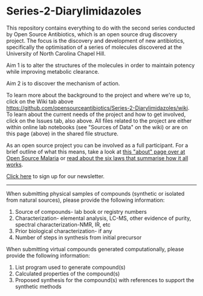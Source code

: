# Series-2-Diarylimidazoles

This repository contains everything to do with the second series conducted by Open Source Antibiotics, which is an open source drug discovery project. The focus is the discovery and development of new antibiotics, specifically the optimisation of a series of molecules discovered at the University of North Carolina Chapel Hill. 

Aim 1 is to alter the structures of the molecules in order to maintain potency while improving metabolic clearance.

Aim 2 is to discover the mechanism of action.

To learn more about the background to the project and where we're up to, click on the Wiki tab above https://github.com/opensourceantibiotics/Series-2-Diarylimidazoles/wiki. To learn about the current needs of the project and how to get involved, click on the Issues tab, also above. All files related to the project are either within online lab notebooks (see "Sources of Data" on the wiki) or are on this page (above) in the shared file structure.

As an open source project you can be involved as a full participant. For a brief outline of what this means, take a look at [this "about" page over at Open Source Malaria](https://github.com/OpenSourceMalaria/About-StartHere-FAQ) or [read about the six laws that summarise how it all works](https://onlinelibrary.wiley.com/doi/full/10.1002/cmdc.201900565).

[Click here](https://docs.google.com/forms/d/e/1FAIpQLSf4UieL5pRQqN5rOL4q-t57qcpJhHG_jqMXV774FPUJBmnBbQ/viewform) to sign up for our newsletter.


------------------------------------------------------------------------------------------------

When submitting physical samples of compounds (synthetic or isolated from natural sources), please provide the following information:
1. Source of compounds- lab book or registry numbers
2. Characterization- elemental analysis, LC-MS, other evidence of purity, spectral characterization-NMR, IR, etc
3. Prior biological characterization- if any
3. Number of steps in synthesis from initial precursor

When submitting virtual compounds generated computationally, please provide the following information:
1. List program used to generate compound(s)
2. Calculated properties of the compound(s)
3. Proposed synthesis for the compound(s) with references to support the synthetic methods
